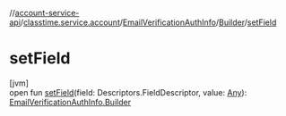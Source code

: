 //[account-service-api](../../../../index.md)/[classtime.service.account](../../index.md)/[EmailVerificationAuthInfo](../index.md)/[Builder](index.md)/[setField](set-field.md)

# setField

[jvm]\
open fun [setField](set-field.md)(field: Descriptors.FieldDescriptor, value: [Any](https://kotlinlang.org/api/latest/jvm/stdlib/kotlin/-any/index.html)): [EmailVerificationAuthInfo.Builder](index.md)
